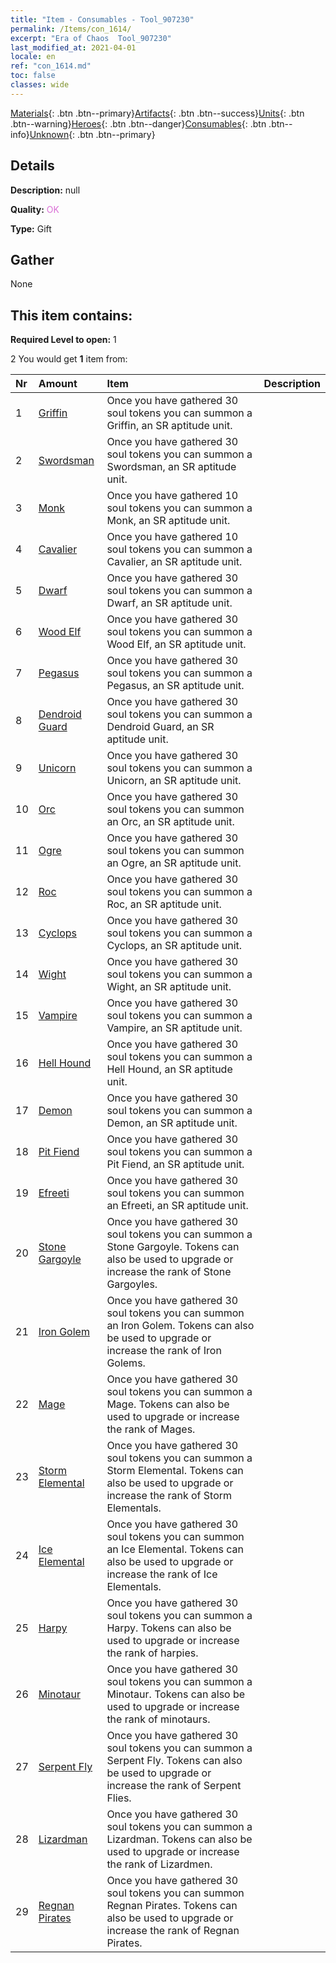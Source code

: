 ```yaml
---
title: "Item - Consumables - Tool_907230"
permalink: /Items/con_1614/
excerpt: "Era of Chaos  Tool_907230"
last_modified_at: 2021-04-01
locale: en
ref: "con_1614.md"
toc: false
classes: wide
---
```

 [Materials](/Items/){: .btn .btn--primary}[Artifacts](/Items/Artifacts/){: .btn .btn--success}[Units](/Items/Units/){: .btn .btn--warning}[Heroes](/Items/Heroes/){: .btn .btn--danger}[Consumables](/Items/Consumables/){: .btn .btn--info}[Unknown](/Items/Unknown/){: .btn .btn--primary}

## Details
 **Description:** null

 **Quality:** <span style="color: #DA70D6">OK</span>

 **Type:** Gift

## Gather

  None

## This item contains:

 **Required Level to open:** 1

 2 You would get **1** item  from:

  | Nr | Amount |     Item    | Description |
  |:---|:-------|:------------|:-----------:|
  | 1 | [Griffin](/Items/unt_192/) | Once you have gathered 30 soul tokens you can summon a Griffin, an SR aptitude unit. | 
  | 2 | [Swordsman](/Items/unt_193/) | Once you have gathered 30 soul tokens you can summon a Swordsman, an SR aptitude unit. | 
  | 3 | [Monk](/Items/unt_194/) | Once you have gathered 10 soul tokens you can summon a Monk, an SR aptitude unit. | 
  | 4 | [Cavalier ](/Items/unt_195/) | Once you have gathered 10 soul tokens you can summon a Cavalier, an SR aptitude unit. | 
  | 5 | [Dwarf](/Items/unt_200/) | Once you have gathered 30 soul tokens you can summon a Dwarf, an SR aptitude unit. | 
  | 6 | [Wood Elf](/Items/unt_201/) | Once you have gathered 30 soul tokens you can summon a Wood Elf, an SR aptitude unit. | 
  | 7 | [Pegasus](/Items/unt_202/) | Once you have gathered 30 soul tokens you can summon a Pegasus, an SR aptitude unit. | 
  | 8 | [Dendroid Guard](/Items/unt_203/) | Once you have gathered 30 soul tokens you can summon a Dendroid Guard, an SR aptitude unit. | 
  | 9 | [Unicorn](/Items/unt_204/) | Once you have gathered 30 soul tokens you can summon a Unicorn, an SR aptitude unit. | 
  | 10 | [Orc](/Items/unt_219/) | Once you have gathered 30 soul tokens you can summon an Orc, an SR aptitude unit. | 
  | 11 | [Ogre](/Items/unt_220/) | Once you have gathered 30 soul tokens you can summon an Ogre, an SR aptitude unit. | 
  | 12 | [Roc](/Items/unt_221/) | Once you have gathered 30 soul tokens you can summon a Roc, an SR aptitude unit. | 
  | 13 | [Cyclops](/Items/unt_222/) | Once you have gathered 30 soul tokens you can summon a Cyclops, an SR aptitude unit. | 
  | 14 | [Wight](/Items/unt_210/) | Once you have gathered 30 soul tokens you can summon a Wight, an SR aptitude unit. | 
  | 15 | [Vampire](/Items/unt_211/) | Once you have gathered 30 soul tokens you can summon a Vampire, an SR aptitude unit. | 
  | 16 | [Hell Hound](/Items/unt_228/) | Once you have gathered 30 soul tokens you can summon a Hell Hound, an SR aptitude unit. | 
  | 17 | [Demon](/Items/unt_229/) | Once you have gathered 30 soul tokens you can summon a Demon, an SR aptitude unit. | 
  | 18 | [Pit Fiend](/Items/unt_230/) | Once you have gathered 30 soul tokens you can summon a Pit Fiend, an SR aptitude unit. | 
  | 19 | [Efreeti](/Items/unt_231/) | Once you have gathered 30 soul tokens you can summon an Efreeti, an SR aptitude unit. | 
  | 20 | [Stone Gargoyle](/Items/unt_236/) | Once you have gathered 30 soul tokens you can summon a Stone Gargoyle. Tokens can also be used to upgrade or increase the rank of Stone Gargoyles. | 
  | 21 | [Iron Golem](/Items/unt_237/) | Once you have gathered 30 soul tokens you can summon an Iron Golem. Tokens can also be used to upgrade or increase the rank of Iron Golems. | 
  | 22 | [Mage](/Items/unt_238/) | Once you have gathered 30 soul tokens you can summon a Mage. Tokens can also be used to upgrade or increase the rank of Mages. | 
  | 23 | [Storm Elemental](/Items/unt_263/) | Once you have gathered 30 soul tokens you can summon a Storm Elemental. Tokens can also be used to upgrade or increase the rank of Storm Elementals. | 
  | 24 | [Ice Elemental](/Items/unt_264/) | Once you have gathered 30 soul tokens you can summon an Ice Elemental. Tokens can also be used to upgrade or increase the rank of Ice Elementals. | 
  | 25 | [Harpy](/Items/unt_245/) | Once you have gathered 30 soul tokens you can summon a Harpy. Tokens can also be used to upgrade or increase the rank of harpies. | 
  | 26 | [Minotaur](/Items/unt_248/) | Once you have gathered 30 soul tokens you can summon a Minotaur. Tokens can also be used to upgrade or increase the rank of minotaurs. | 
  | 27 | [Serpent Fly](/Items/unt_255/) | Once you have gathered 30 soul tokens you can summon a Serpent Fly. Tokens can also be used to upgrade or increase the rank of Serpent Flies. | 
  | 28 | [Lizardman](/Items/unt_254/) | Once you have gathered 30 soul tokens you can summon a Lizardman. Tokens can also be used to upgrade or increase the rank of Lizardmen. | 
  | 29 | [Regnan Pirates](/Items/unt_273/) | Once you have gathered 30 soul tokens you can summon Regnan Pirates. Tokens can also be used to upgrade or increase the rank of Regnan Pirates. | 
